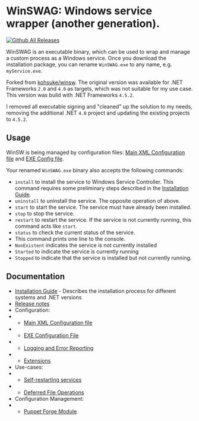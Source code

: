 # WinSWAG: **Win**dows **s**ervice **w**rapper (**a**nother **g**eneration).

[![Github All Releases](https://img.shields.io/github/downloads/ankobi/winswag/total.svg)](https://github.com/ankobi/winswag/releases)

WinSWAG is an executable binary, which can be used to wrap and manage a custom process as a Windows service.
Once you download the installation package, you can rename `WinSWAG.exe` to any name, e.g. `myService.exe`.

Forked from [kohsuke/winsw](https://github.com/kohsuke/winsw). The original version was available for .NET Frameworks `2.0` and `4.0` as targets, which was not suitable for my use case. This version was build with .NET Frameworks `4.5.2`.

I removed all executable signing and "cleaned" up the solution to my needs, removing the additional .NET `4.0` project and updating the existing projects to `4.5.2`.

## Usage

WinSW is being managed by configuration files: [Main XML Configuration file](doc/xmlConfigFile.md) and [EXE Config file](doc/exeConfigFile.md).

Your renamed `WinSWAG.exe` binary also accepts the following commands:

* `install` to install the service to Windows Service Controller.
  This command requires some preliminary steps described in the [Installation Guide](doc/installation.md).
* `uninstall` to uninstall the service. The opposite operation of above.
* `start` to start the service. The service must have already been installed.
* `stop` to stop the service.
* `restart` to restart the service. If the service is not currently running, this command acts like `start`.
* `status` to check the current status of the service.
* This command prints one line to the console.
* `NonExistent` indicates the service is not currently installed
* `Started` to indicate the service is currently running
* `Stopped` to indicate that the service is installed but not currently running.

## Documentation

* [Installation Guide](doc/installation.md) - Describes the installation process for different systems and .NET versions
* [Release notes](CHANGELOG.md)
* Configuration:
* * [Main XML Configuration file](doc/xmlConfigFile.md)
* * [EXE Configuration File](doc/exeConfigFile.md)
* * [Logging and Error Reporting](doc/loggingAndErrorReporting.md)
* * [Extensions](doc/extensions/extensions.md)
* Use-cases:
* * [Self-restarting services](doc/selfRestartingService.md)
* * [Deferred File Operations](doc/deferredFileOperations.md)
* Configuration Management:
* * [Puppet Forge Module](doc/puppetWinSW.md)